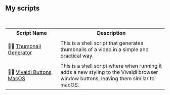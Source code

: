 ## My scripts
<br>

<table>

<tr>
<th>
<b>Script Name</b>
</th>    
<th>
<b>Description</b>
</th>
</tr> 

<tr>

<td width="33%">

👨‍💻 [Thumbnail Generator](https://github.com/AntonioNarcilio/shell-script/tree/thumbnail-generator)
    
</td>
<td>
This is a shell script that generates thumbnails of a video in a simple and practical way.
</td>
</tr>

<td>

👨‍💻 [Vivaldi Buttons MacOS](https://github.com/AntonioNarcilio/shell-script/tree/vivaldi-window-buttons-mod)
    
</td>
<td> This is a shell script where when running it adds a new styling to the Vivaldi browser window buttons, leaving them similar to macOS.
</td>
</tr>
</table>
